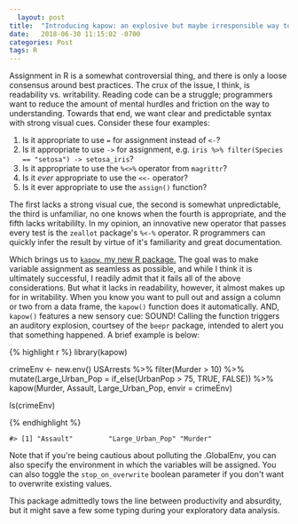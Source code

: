 ```yaml
---
  layout: post
title:  "Introducing kapow: an explosive but maybe irresponsible way to assign variables from objects"
date:   2018-06-30 11:15:02 -0700
categories: Post
tags: R
---
```


Assignment in R is a somewhat controversial thing, and there is only a loose consensus around best practices. The crux of the issue, I think, is readability vs. writability. Reading code can be a struggle; programmers want to reduce the amount of mental hurdles and friction on the way to understanding. Towards that end, we want clear and predictable syntax with strong visual cues. Consider these four examples:

1. Is it appropriate to use `=` for assignment instead of `<-`?
2. Is it appropriate to use `->` for assignment, e.g. `iris %>% filter(Species == "setosa") -> setosa_iris`?
3. Is it appropriate to use the `%<>%` operator from `magrittr`?
4. Is it *ever* appropriate to use the `<<-` operator? 
5. Is it ever appropriate to use the `assign()` function?

<!--more-->

The first lacks a strong visual cue, the second is somewhat unpredictable, the third is unfamiliar, no one knows when the fourth is appropriate, and the fifth lacks writabililty. In my opinion, an innovative new operator that passes every test is the `zeallot` package's `%<-%` operator. R programmers can quickly infer the result by virtue of it's familiarity and great documentation.

Which brings us to [`kapow`, my new R package.](https://github.com/daranzolin/kapow) The goal was to make variable assignment as seamless as possible, and while I think it is ultimately successful, I readily admit that it fails all of the above considerations. But what it lacks in readability, however, it almost makes up for in writability. When you know you want to pull out and assign a column or two from a data frame, the `kapow()` function does it automatically. AND, `kapow()` features a new sensory cue: SOUND! Calling the function triggers an auditory explosion, courtsey of the `beepr` package, intended to alert you that something happened. A brief example is below:

{% highlight r %}
library(kapow)

crimeEnv <- new.env()
USArrests %>% 
  filter(Murder > 10) %>% 
  mutate(Large_Urban_Pop = if_else(UrbanPop > 75, TRUE, FALSE)) %>% 
  kapow(Murder, Assault, Large_Urban_Pop, envir = crimeEnv)

ls(crimeEnv)

{% endhighlight %}

```
#> [1] "Assault"         "Large_Urban_Pop" "Murder"
```

Note that if you're being cautious about polluting the .GlobalEnv, you can also specify the environment in which the variables will be assigned. You can also toggle the `stop_on_overwrite` boolean parameter if you don't want to overwrite existing values.

This package admittedly tows the line between productivity and absurdity, but it might save a few some typing during your exploratory data analysis.

